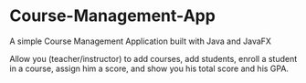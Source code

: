 # Course-Management-App
A simple Course Management Application built with Java and JavaFX

Allow you (teacher/instructor) to add courses, add students, enroll a student in a course, assign
him a score, and show you his total score and his GPA.
